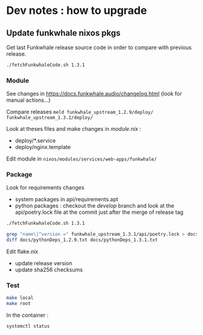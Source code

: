 
# Dev notes : how to upgrade

## Update funkwhale nixos pkgs

Get last Funkwhale release source code in order to compare with previous release.

```sh
./fetchFunkwhaleCode.sh 1.3.1
```

### Module

See changes in https://docs.funkwhale.audio/changelog.html (look for manual actions...)

Compare releases `meld funkwhale_upstream_1.2.9/deploy/ funkwhale_upstream_1.3.1/deploy/`

Look at theses files and make changes in _module.nix_ :
- deploy/*.service
- deploy/nginx.template

Edit module in `nixos/modules/services/web-apps/funkwhale/`

### Package

Look for requirements changes
* system packages in api/requirements.apt
* python packages  : checkout the _develop_ branch and look at the api/poetry.lock file at the commit just after the merge of release tag  

```sh
./fetchFunkwhaleCode.sh 1.3.1

grep "name\|^version =" funkwhale_upstream_1.3.1/api/poetry.lock > docs/pythonDeps_1.3.1.txt
diff docs/pythonDeps_1.2.9.txt docs/pythonDeps_1.3.1.txt
```


Edit flake.nix

* update release version
* update sha256 checksums

### Test

```sh
make local
make root
```

In the container :

```sh
systemctl status

```
